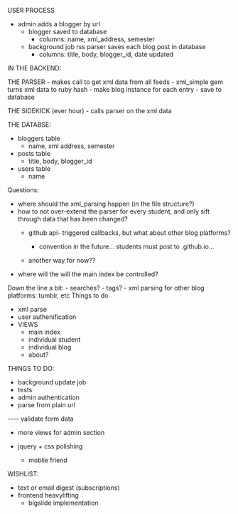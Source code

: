 USER PROCESS

- admin adds a blogger by url
  - blogger saved to database
    - columns: name, xml_address, semester
  - background job rss parser saves each blog post in database
    - columns: title, body, blogger_id, date updated



IN THE BACKEND:

  THE PARSER
    - makes call to get xml data from all feeds
    - xml_simple gem turns xml data to ruby hash
    - make blog instance for each entry
    - save to database


  THE SIDEKICK (ever hour)
    - calls parser on the xml data



THE DATABSE:
  - bloggers table
    - name, xml address, semester
  - posts table
    - title, body, blogger_id
  - users table
    - name

Questions:
  - where should the xml_parsing happen (in the file structure?)
  - how to not over-extend the parser for every student, and only sift through data that has been changed?
    - github api- triggered callbacks, but what about other blog platforms?
      - convention in the future... students must post to <name>.github.io...

    - another way for now??
  - where will the will the main index be controlled?

  Down the line a bit: 
    - searches?
    - tags?
    - xml parsing for other blog platforms: tumblr, etc
Things to do
  - xml parse
  - user authenification
  - VIEWS
    - main index
    - individual student
    - individual blog
    - about?


THINGS TO DO:

- background update job
- tests
- admin authentication
- parse from plain url


---- validate form data

- more views for admin section


- jquery + css polishing
  - moblie friend


WISHLIST:

- text or email digest (subscriptions)
- frontend heavylifting
  - bigslide implementation